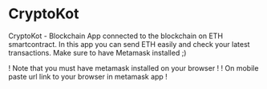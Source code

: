 # CryptoKot
CryptoKot - Blockchain App connected to the blockchain on ETH smartcontract. In this app you can send ETH easily and check your latest transactions. Make sure to have Metamask installed ;)

! Note that you must have metamask installed on your browser !
! On mobile paste url link to your browser in metamask app !
